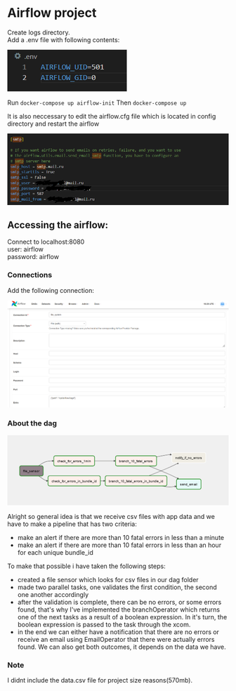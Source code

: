 <h1>Airflow project</h1>

Create logs directory. <br />
Add a .env file with following contents:

![Screenshot](env_png.png)

Run ```docker-compose up airflow-init```
Then ```docker-compose up```

It is also neccessary to edit the airflow.cfg file which is located in config directory and restart the airflow

![Screenshot](smtp.png)

<h2>Accessing the airflow:</h2>
Connect to localhost:8080 <br />
user: airflow <br />
password: airflow

<h3>Connections</h3>
Add the following connection: <br />

![Screenshot](filepath_png.png)

<h3>About the dag</h3>

![Screenshot](mydag.png)

Alright so general idea is that we receive csv files with app data and we have to make a pipeline that has two criteria:
- make an alert if there are more than 10 fatal errors in less than a minute
- make an alert if there are more than 10 fatal errors in less than an hour for each unique bundle_id

To make that possible i have taken the following steps:
- created a file sensor which looks for csv files in our dag folder
- made two parallel tasks, one validates the first condition, the second one another accordingly
- after the validation is complete, there can be no errors, or some errors found, that's why I've implemented the branchOperator which returns one of the next tasks as a result of a boolean expression. In it's turn, the boolean expression is passed to the task through the xcom.
- in the end we can either have a notification that there are no errors or receive an email using EmailOperator that there were actually errors found. We can also get both outcomes, it depends on the data we have.

<h3>Note</h3>
I didnt include the data.csv file for project size reasons(570mb).